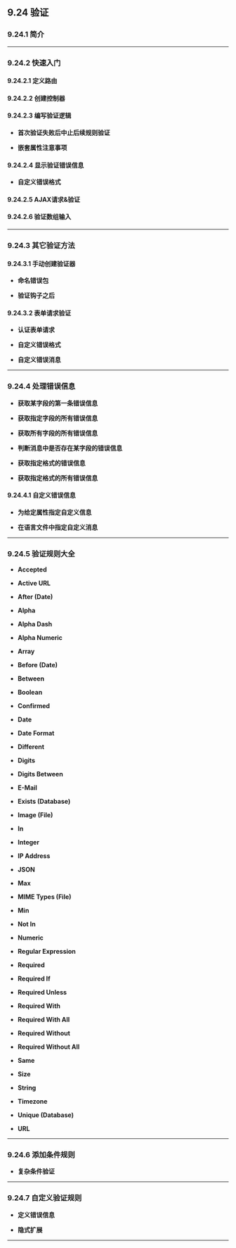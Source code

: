 
## 9.24 验证

### 9.24.1 简介


-----

### 9.24.2 快速入门

#### 9.24.2.1 定义路由

#### 9.24.2.2 创建控制器

#### 9.24.2.3 编写验证逻辑

* **首次验证失败后中止后续规则验证**

* **嵌套属性注意事项**

#### 9.24.2.4 显示验证错误信息

* **自定义错误格式**

#### 9.24.2.5 AJAX请求&验证

#### 9.24.2.6 验证数组输入


------

### 9.24.3 其它验证方法

#### 9.24.3.1 手动创建验证器

* **命名错误包**

* **验证钩子之后**

#### 9.24.3.2 表单请求验证

* **认证表单请求**

* **自定义错误格式**

* **自定义错误消息**


-----

### 9.24.4 处理错误信息

* **获取某字段的第一条错误信息**

* **获取指定字段的所有错误信息**

* **获取所有字段的所有错误信息**

* **判断消息中是否存在某字段的错误信息**

* **获取指定格式的错误信息**

* **获取指定格式的所有错误信息**

#### 9.24.4.1 自定义错误信息

* **为给定属性指定自定义信息**

* **在语言文件中指定自定义消息**



-----

### 9.24.5 验证规则大全

* **Accepted**

* **Active URL**

* **After (Date)**

* **Alpha**

* **Alpha Dash**

* **Alpha Numeric**

* **Array**

* **Before (Date)**

* **Between**

* **Boolean**

* **Confirmed**

* **Date**

* **Date Format**

* **Different**

* **Digits**

* **Digits Between**

* **E-Mail**

* **Exists (Database)**

* **Image (File)**

* **In**

* **Integer**

* **IP Address**

* **JSON**

* **Max**

* **MIME Types (File)**

* **Min**

* **Not In**

* **Numeric**

* **Regular Expression**

* **Required**

* **Required If**

* **Required Unless**

* **Required With**

* **Required With All**

* **Required Without**

* **Required Without All**

* **Same**

* **Size**

* **String**

* **Timezone**

* **Unique (Database)**

* **URL**

------

### 9.24.6 添加条件规则

* **复杂条件验证**


-----

### 9.24.7 自定义验证规则

* **定义错误信息**

* **隐式扩展**


----
